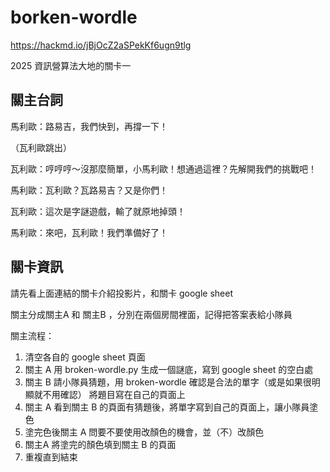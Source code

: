 # borken-wordle

https://hackmd.io/jBjOcZ2aSPekKf6ugn9tlg

2025 資訊營算法大地的關卡一


## 關主台詞

馬利歐：路易吉，我們快到，再撐一下！

（瓦利歐跳出）

瓦利歐：哼哼哼～沒那麼簡單，小馬利歐！想通過這裡？先解開我們的挑戰吧！

馬利歐：瓦利歐？瓦路易吉？又是你們！

瓦利歐：這次是字謎遊戲，輸了就原地掉頭！

馬利歐：來吧，瓦利歐！我們準備好了！


## 關卡資訊

請先看上面連結的關卡介紹投影片，和關卡 google sheet

關主分成關主A 和 關主B ，分別在兩個房間裡面，記得把答案表給小隊員

關主流程：

1. 清空各自的 google sheet  頁面
2. 關主 A 用 broken-wordle.py 生成一個謎底，寫到 google sheet 的空白處
3. 關主 B 請小隊員猜題，用 broken-wordle 確認是合法的單字（或是如果很明顯就不用確認） 將題目寫在自己的頁面上
4. 關主 A 看到關主 B 的頁面有猜題後，將單字寫到自己的頁面上，讓小隊員塗色
5. 塗完色後關主 A 問要不要使用改顏色的機會，並（不）改顏色
6. 關主A 將塗完的顏色填到關主 B 的頁面
7. 重複直到結束


